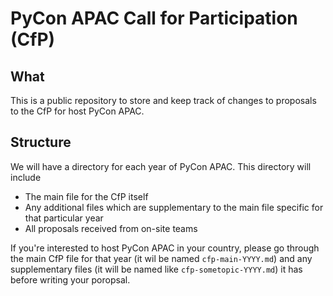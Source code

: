 # PyCon APAC Call for Participation (CfP)

## What

This is a public repository to store and keep track of changes to proposals to
the CfP for host PyCon APAC.

## Structure

We will have a directory for each year of PyCon APAC. This directory will include

- The main file for the CfP itself
- Any additional files which are supplementary to the main file specific for
  that particular year
- All proposals received from on-site teams

If you're interested to host PyCon APAC in your country, please go through the
main CfP file for that year (it wil be named `cfp-main-YYYY.md`) and any
supplementary files (it will be named like `cfp-sometopic-YYYY.md`) it has
before writing your poropsal.
